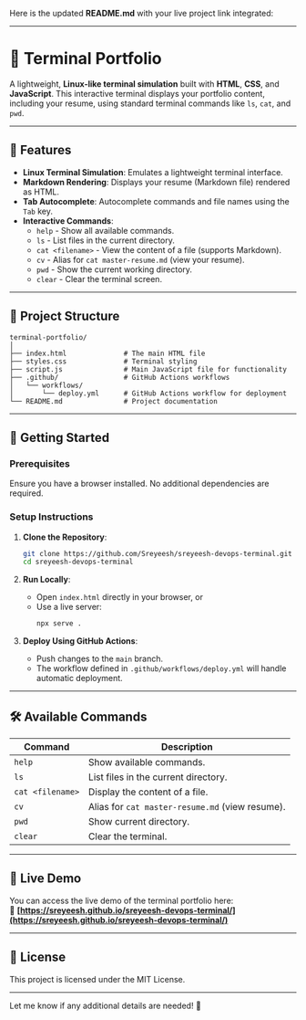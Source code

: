 Here is the updated **README.md** with your live project link integrated:

---

# 🚀 Terminal Portfolio

A lightweight, **Linux-like terminal simulation** built with **HTML**, **CSS**, and **JavaScript**. This interactive terminal displays your portfolio content, including your resume, using standard terminal commands like `ls`, `cat`, and `pwd`.

---

## 🌟 **Features**
- **Linux Terminal Simulation**: Emulates a lightweight terminal interface.
- **Markdown Rendering**: Displays your resume (Markdown file) rendered as HTML.
- **Tab Autocomplete**: Autocomplete commands and file names using the `Tab` key.
- **Interactive Commands**:
    - `help` - Show all available commands.
    - `ls` - List files in the current directory.
    - `cat <filename>` - View the content of a file (supports Markdown).
    - `cv` - Alias for `cat master-resume.md` (view your resume).
    - `pwd` - Show the current working directory.
    - `clear` - Clear the terminal screen.

---

## 📂 **Project Structure**

```
terminal-portfolio/
│
├── index.html              # The main HTML file
├── styles.css              # Terminal styling
├── script.js               # Main JavaScript file for functionality
├── .github/                # GitHub Actions workflows
│   └── workflows/         
│       └── deploy.yml      # GitHub Actions workflow for deployment
└── README.md               # Project documentation
```

---

## 🚀 **Getting Started**

### Prerequisites
Ensure you have a browser installed. No additional dependencies are required.

### Setup Instructions

1. **Clone the Repository**:
   ```bash
   git clone https://github.com/Sreyeesh/sreyeesh-devops-terminal.git
   cd sreyeesh-devops-terminal
   ```

2. **Run Locally**:
   - Open `index.html` directly in your browser, or
   - Use a live server:
     ```bash
     npx serve .
     ```

3. **Deploy Using GitHub Actions**:
   - Push changes to the `main` branch.
   - The workflow defined in `.github/workflows/deploy.yml` will handle automatic deployment.

---

## 🛠 **Available Commands**

| **Command**       | **Description**                                |
|--------------------|-----------------------------------------------|
| `help`            | Show available commands.                      |
| `ls`              | List files in the current directory.          |
| `cat <filename>`  | Display the content of a file.                |
| `cv`              | Alias for `cat master-resume.md` (view resume).|
| `pwd`             | Show current directory.                       |
| `clear`           | Clear the terminal.                           |

---

## 🎉 **Live Demo**

You can access the live demo of the terminal portfolio here:  
🔗 **[https://sreyeesh.github.io/sreyeesh-devops-terminal/](https://sreyeesh.github.io/sreyeesh-devops-terminal/)**  

---

## 📝 **License**

This project is licensed under the MIT License.  

---

Let me know if any additional details are needed! 🚀